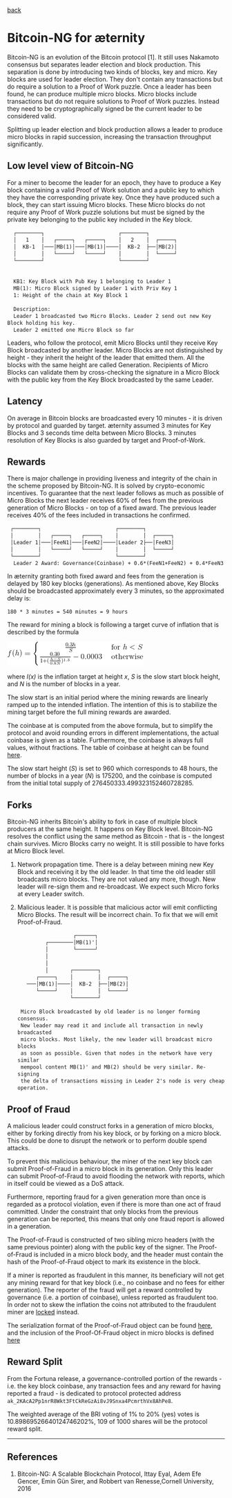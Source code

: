 [back](./README.md)
# Bitcoin-NG for æternity

Bitcoin-NG is an evolution of the Bitcoin protocol [1]. It still uses Nakamoto consensus but separates leader election and block production. This separation is done by introducing two kinds of blocks, key and micro. Key blocks are used for leader election. They don't contain any transactions but do require a solution to a Proof of Work puzzle. Once a leader has been found, he can produce multiple micro blocks. Micro blocks include transactions but do not require solutions to Proof of Work puzzles. Instead they need to be cryptographically signed be the current leader to be considered valid.

Splitting up leader election and block production allows a leader to produce micro blocks in rapid succession, increasing the transaction throughput significantly.


## Low level view of Bitcoin-NG

For a miner to become the leader for an epoch, they have to produce a Key block containing a valid Proof of Work solution and a public key to which they have the corresponding private key.
Once they have produced such a block, they can start issuing Micro blocks. These Micro blocks do not require any Proof of Work puzzle solutions but must be signed by the private key belonging to the public key included in the Key block.

      ┌────────┐                        ┌────────┐
      │   1    │   ┌─────┐   ┌─────┐    │   2    │  ┌─────┐
      │  KB-1  │───│MB(1)│───│MB(1)│────│  KB-2  ├──│MB(2)│
      │        │   └─────┘   └─────┘    │        │  └─────┘
      └────────┘                        └────────┘


      KB1: Key Block with Pub Key 1 belonging to Leader 1
      MB(1): Micro Block signed by Leader 1 with Priv Key 1
      1: Height of the chain at Key Block 1

      Description:
      Leader 1 broadcasted two Micro Blocks. Leader 2 send out new Key Block holding his key.
      Leader 2 emitted one Micro Block so far


Leaders, who follow the protocol, emit Micro Blocks until they receive Key Block broadcasted by another leader. Micro Blocks are not distinguished by height - they inherit the height of the leader that emitted them. All the blocks with the same height are called Generation. Recipients of Micro Blocks can validate them by cross-checking the signature in a Micro Block with the public key from the Key Block broadcasted by the same Leader.

## Latency

On average in Bitcoin blocks are broadcasted every 10 minutes - it is driven by protocol and guarded by target. æternity assumed 3 minutes for Key Blocks and 3 seconds time delta between Micro Blocks. 3 minutes resolution of Key Blocks is also guarded by target and Proof-of-Work.

## Rewards

There is major challenge in providing liveness and integrity of the chain in the scheme proposed by Bitcoin-NG. It is solved by crypto-economic incentives. To guarantee that the next leader follows as much as possible of Micro Blocks the next leader receives 60% of fees from the previous generation of Micro Blocks - on top of a fixed award. The previous leader receives 40% of the fees included in transactions he confirmed.

     ┌────────┐                        ┌────────┐
     │        │   ┌─────┐   ┌─────┐    │        │  ┌─────┐
     │Leader 1│───│FeeN1│───│FeeN2│────│Leader 2├──│FeeN3│
     │        │   └─────┘   └─────┘    │        │  └─────┘
     └────────┘                        └────────┘
      Leader 2 Award: Governance(Coinbase) + 0.6*(FeeN1+FeeN2) + 0.4*FeeN3

In æternity granting both fixed award and fees from the generation is delayed by 180 key blocks (generations). As mentioned above, Key Blocks should be broadcasted approximately every 3 minutes, so the approximated delay is:
```
180 * 3 minutes = 540 minutes = 9 hours
```
The reward for mining a block is following a target curve of inflation that is described by the formula

![](./inflation.png)
<!---
f(h)=
\left\{\begin{matrix}
\frac{0.3h}{S} & \text{for }h < S \\
\frac{0.30}{1+(\frac{h-S}{0.8N})^{1.3}} - 0.0003 & \text{ otherwise }
\end{matrix}\right.
-->
where _I(x)_ is the inflation target at height _x_, _S_ is the slow start block height, and _N_ is the number of blocks in a year.

The slow start is an initial period where the mining rewards are
linearly ramped up to the intended inflation. The intention of this is
to stabilize the mining target before the full mining rewards are
awarded.

The coinbase at is computed from the above formula, but to simplify
the protocol and avoid rounding errors in different implementations,
the actual coinbase is given as a table. Furthermore, the coinbase is
always full values, without fractions. The table of coinbase at height
can be found [here](./coinbase.md).

The slow start height (_S_) is set to 960 which corresponds to 48
hours, the number of blocks in a year (_N_) is 175200, and the
coinbase is computed from the initial total supply of
276450333.499323152460728285.

## Forks

Bitcoin-NG inherits Bitcoin's ability to fork in case of multiple block producers at the same height. It happens on Key Block level. Bitcoin-NG resolves the conflict using the same method as Bitcoin - that is - the longest chain survives. Micro Blocks carry no weight. It is still possible to have forks at Micro Block level.
1. Network propagation time. There is a delay between mining new Key Block and receiving it by the old leader. In that time the old leader still broadcasts micro blocks. They are not valued any more, though. New leader will re-sign them and re-broadcast. We expect such Micro forks at every Leader switch.

2. Malicious leader. It is possible that malicious actor will emit conflicting Micro Blocks. The result will be incorrect chain. To fix that we will emit Proof-of-Fraud.


                         ┌──────┐
                ┌────────│MB(1)'│
                │        └──────┘
                │
                │
                │       ┌────────┐
             ┌─────┐    │        │  ┌─────┐
          ───│MB(1)│────│  KB-2  ├──│MB(2)│
             └─────┘    │        │  └─────┘
                        └────────┘

        Micro Block broadcasted by old leader is no longer forming consensus.
        New leader may read it and include all transaction in newly broadcasted
        micro blocks. Most likely, the new leader will broadcast micro blocks
        as soon as possible. Given that nodes in the network have very similar
        mempool content MB(1)' and MB(2) should be very similar. Re-signing
        the delta of transactions missing in Leader 2's node is very cheap operation.

## Proof of Fraud

A malicious leader could construct forks in a generation of micro
blocks, either by forking directly from his key block, or by forking
on a micro block. This could be done to disrupt the network or to
perform double spend attacks.

To prevent this malicious behaviour, the miner of the next key block
can submit Proof-of-Fraud in a micro block in its generation. Only
this leader can submit Proof-of-Fraud to avoid flooding the network
with reports, which in itself could be viewed as a DoS
attack.

Furthermore, reporting fraud for a given generation more than once is
regarded as a protocol violation, even if there is more than one act
of fraud committed. Under the constraint that only blocks from the
previous generation can be reported, this means that only one fraud
report is allowed in a generation.

The Proof-of-Fraud is constructed of two sibling micro headers (with
the same previous pointer) along with the public key of the
signer. The Proof-of-Fraud is included in a micro block body, and the
header must contain the hash of the Proof-of-Fraud object to mark its
existence in the block.

If a miner is reported as fraudulent in this manner, its beneficiary
will not get any mining reward for that key block (i.e., no coinbase
and no fees for either generation). The reporter of the fraud will get
a reward controlled by governance (i.e. a portion of coinbase), unless reported as fraudulent too. In order not to skew the inflation the
coins not attributed to the fraudulent miner are [locked](locking.md) instead.

The serialization format of the Proof-of-Fraud object can be found
[here](../serializations.md#proof-of-fraud), and the inclusion of
the Proof-Of-Fraud object in micro blocks is defined
[here](../serializations.md#micro-block)

## Reward Split

From the Fortuna release, a governance-controlled portion of the rewards - i.e. the key block coinbase, any transaction fees and any reward for having reported a fraud - is dedicated to protocol protected address `ak_2KAcA2Pp1nrR8Wkt3FtCkReGzAi8vJ9Snxa4PcmrthVx8AhPe8`.

The weighted average of the BRI voting of 1% to 20% (yes) votes is 10.89869526640124746202%, 109 of 1000 shares will be the protocol reward split.

---
## References

1. Bitcoin-NG: A Scalable Blockchain Protocol, Ittay Eyal, Adem Efe Gencer, Emin Gün Sirer, and Robbert van Renesse,Cornell University, 2016
